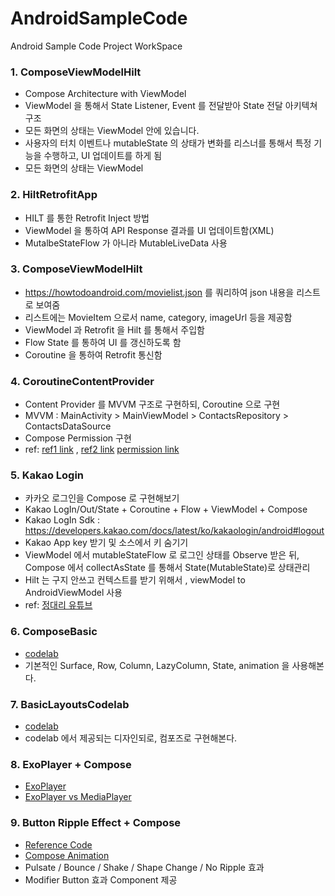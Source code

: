 # AndroidSampleCode
Android Sample Code Project WorkSpace

### 1. ComposeViewModelHilt
- Compose Architecture with ViewModel
- ViewModel 을 통해서 State Listener, Event 를 전달받아 State 전달 아키텍쳐 구조
- 모든 화면의 상태는 ViewModel 안에 있습니다. 
- 사용자의 터치 이벤트나 mutableState 의 상태가 변화를 리스너를 통해서 특정 기능을 수행하고, UI 업데이트를 하게 됨
- 모든 화면의 상태는 ViewModel

### 2. HiltRetrofitApp
- HILT 를 통한 Retrofit Inject 방법
- ViewModel 을 통하여 API Response 결과를 UI 업데이트함(XML)
- MutalbeStateFlow 가 아니라 MutableLiveData 사용

### 3. ComposeViewModelHilt
- https://howtodoandroid.com/movielist.json 를 쿼리하여 json 내용을 리스트로 보여줌
- 리스트에는 MovieItem 으로서 name, category, imageUrl 등을 제공함
- ViewModel 과 Retrofit 을 Hilt 를 통해서 주입함
- Flow State 를 통하여 UI 를 갱신하도록 함
- Coroutine 을 통하여 Retrofit 통신함


### 4. CoroutineContentProvider
- Content Provider 를 MVVM 구조로 구현하되, Coroutine 으로 구현
- MVVM : MainActivity > MainViewModel > ContactsRepository > ContactsDataSource
- Compose Permission 구현
- ref: [ref1 link](https://jossypaul.medium.com/loading-data-from-contentprovider-using-coroutines-and-livedata-34aa5e79b8ba) , 
       [ref2 link](https://velog.io/@cchloe2311/%EC%95%88%EB%93%9C%EB%A1%9C%EC%9D%B4%EB%93%9C-ContentProvider)
       [permission link](https://google.github.io/accompanist/permissions/)

### 5. Kakao Login
- 카카오 로그인을 Compose 로 구현해보기
- Kakao LogIn/Out/State + Coroutine + Flow + ViewModel + Compose
- Kakao LogIn Sdk : https://developers.kakao.com/docs/latest/ko/kakaologin/android#logout
- Kakao App key 받기 및 소스에서 키 숨기기
- ViewModel 에서 mutableStateFlow 로 로그인 상태를 Observe 받은 뒤, Compose 에서 collectAsState 를 통해서 State(MutableState)로 상태관리
- Hilt 는 구지 안쓰고 컨텍스트를 받기 위해서 , viewModel to AndroidViewModel 사용
- ref: [정대리 유튜브](https://www.youtube.com/watch?v=LV0pcMuBUKI&list=PLgOlaPUIbynpFHXeEORmvIOoiNVgSsWeq&index=29)


### 6. ComposeBasic
- [codelab](https://developer.android.com/courses/pathways/compose#article-https://developer.android.com/jetpack/compose/tutorial)
- 기본적인 Surface, Row, Column, LazyColumn, State, animation 을 사용해본다.

### 7. BasicLayoutsCodelab
- [codelab](https://developer.android.com/courses/pathways/compose#article-https://developer.android.com/jetpack/compose/tutorial)
- codelab 에서 제공되는 디자인되로, 컴포즈로 구현해본다.

### 8. ExoPlayer + Compose
- [ExoPlayer](https://github.com/google/ExoPlayer)
- [ExoPlayer vs MediaPlayer](https://medium.com/@wodbs135/android-exoplayer-part1-1749317ef1f1)

### 9. Button Ripple Effect + Compose
- [Reference Code](https://blog.canopas.com/jetpack-compose-cool-button-click-effects-c6bbecec7bcb)
- [Compose Animation](https://developer.android.com/jetpack/compose/animation?hl=ko)
- Pulsate / Bounce / Shake / Shape Change / No Ripple 효과
- Modifier Button 효과 Component 제공
